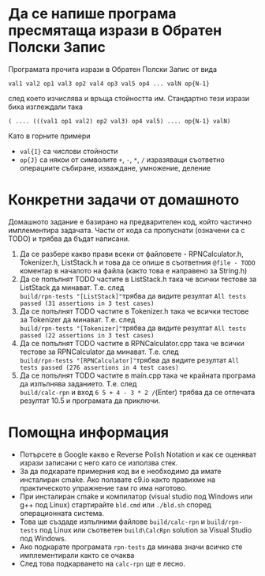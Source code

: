 # Да се напише програма пресмятаща изрази в Обратен Полски Запис

Програмата прочита изрази в Обратен Полски Запис от вида

    val1 val2 op1 val3 op2 val4 op3 val5 op4 ... valN op{N-1}

след което изчислява и връща стойността им. Стандартно тези изрази биха изглеждали така

    ( .... (((val1 op1 val2) op2 val3) op4 val5) .... op{N-1} valN)

Като в горните примери <br>
 - `val{I}` са числови стойности
 - `op{J}` са някои от символите `+`, `-`, `*`, `/` изразяващи съответно операциите събиране, изваждане, умножение, деление

# Конкретни задачи от домашното

Домашното задание е базирано на предварителен код, който частично имплементира задачата. Части от кода са пропуснати (означени са с TODO) и трябва да бъдат написани.

 1. Да се разбере какво прави всеки от файловете - RPNCalculator.h, Tokenizer.h, ListStack.h и това да се опише в съответния `@file - TODO` коментар в началото на файла (както това е направено за String.h)
 2. Да се попълнят TODO частите в ListStack.h така че всички тестове за ListStack да минават. Т.е. след <br>
    `build/rpn-tests "[ListStack]"`трябва да видите резултат `All tests passed (31 assertions in 3 test cases)`
 3. Да се попълнят TODO частите в Tokenizer.h така че всички тестове за Tokenizer да минават. Т.е. след <br>
    `build/rpn-tests "[Tokenizer]"`трябва да видите резултат `All tests passed (22 assertions in 3 test cases)`
 4. Да се попълнят TODO частите в RPNCalculator.cpp така че всички тестове за RPNCalculator да минават. Т.е. след <br>
    `build/rpn-tests "[RPNCalculator]"`трябва да видите резултат `All tests passed (276 assertions in 4 test cases)`
 5. Да се попълнят TODO частите в main.cpp така че крайната програма да изпълнява заданието. Т.е. след <br>
    `build/calc-rpn` и вход `6 5 + 4 - 3 * 2 /`(Enter) трябва да се отпечата резултат 10.5 и програмата да приключи.

# Помощна информация

 - Потърсете в Google какво е Reverse Polish Notation и как се оценяват изрази записани с него като се използва стек.
 - За да подкарате примерния код ви е необходимо да имате инсталиран cmake. Ако ползвате c9.io както правихме на практическото упражнение там го има наготово.
 - При инсталиран cmake и компилатор (visual studio под Windows или g++ под Linux) стартирайте `bld.cmd` или `./bld.sh` според операционната система.
 - Това ще създаде изпълними файлове `build/calc-rpn` и `build/rpn-tests` под Linux или съответeн `build\CalcRpn` solution за Visual Studio под Windows.
 - Ако подкарате програмата `rpn-tests` да минава значи всичко сте имплементирали както се очаква
 - След това подкарването на `calc-rpn` ще е лесно.
